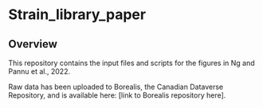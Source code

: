 # Strain_library_paper

## Overview
This repository contains the input files and scripts for the figures in Ng and Pannu et al., 2022.  

Raw data has been uploaded to Borealis, the Canadian Dataverse Repository, and is available here: [link to Borealis repository here].
